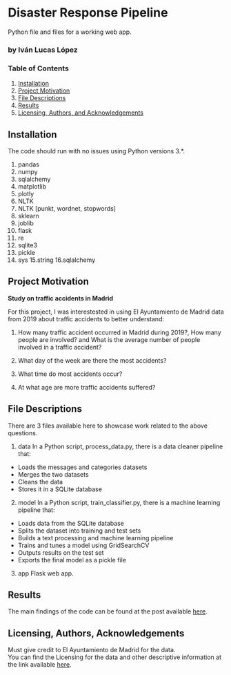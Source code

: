# Disaster Response Pipeline
Python file and files for a working web app.

### by Iván Lucas López

### Table of Contents

1. [Installation](#installation)
2. [Project Motivation](#motivation)
3. [File Descriptions](#files)
4. [Results](#results)
5. [Licensing, Authors, and Acknowledgements](#licensing)

## Installation <a name="installation"></a>

The code should run with no issues using Python versions 3.*.

1. pandas
2. numpy
3. sqlalchemy
4. matplotlib
5. plotly
6. NLTK
7. NLTK [punkt, wordnet, stopwords]
8. sklearn
9. joblib
10. flask
11. re
12. sqlite3
13. pickle
14. sys
15.string
16.sqlalchemy

## Project Motivation<a name="motivation"></a>

**Study on traffic accidents in Madrid**

For this project, I was interestested in using El Ayuntamiento de Madrid data from 2019 about traffic accidents to better understand:

1. How many traffic accident occurred in Madrid during 2019?, 
  How many people are involved? and 
  What is the average number of people involved in a traffic accident?
  
2. What day of the week are there the most accidents?

3. What time do most accidents occur?

4. At what age are more traffic accidents suffered?

## File Descriptions <a name="files"></a>

There are 3 files available here to showcase work related to the above questions.  

1. data
  In a Python script, process_data.py, there is a data cleaner pipeline that:
  - Loads the messages and categories datasets
  - Merges the two datasets
  - Cleans the data
  - Stores it in a SQLite database

2. model
  In a Python script, train_classifier.py, there is a machine learning pipeline that:
  - Loads data from the SQLite database
  - Splits the dataset into training and test sets
  - Builds a text processing and machine learning pipeline
  - Trains and tunes a model using GridSearchCV
  - Outputs results on the test set
  - Exports the final model as a pickle file

3. app
Flask web app.

## Results<a name="results"></a>

The main findings of the code can be found at the post available [here](https://i-lucas.medium.com/traffic-accidents-are-as-different-as-day-and-night-51b52458646d).

## Licensing, Authors, Acknowledgements<a name="licensing"></a>

Must give credit to El Ayuntamiento de Madrid for the data.  
You can find the Licensing for the data and other descriptive information at the link available [here](https://datos.madrid.es/portal/site/egob/menuitem.c05c1f754a33a9fbe4b2e4b284f1a5a0/?vgnextoid=7c2843010d9c3610VgnVCM2000001f4a900aRCRD&vgnextchannel=374512b9ace9f310VgnVCM100000171f5a0aRCRD&vgnextfmt=default).
